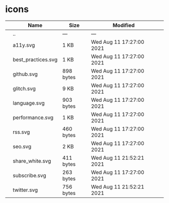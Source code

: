 # icons

<table><thead><tr class="header"><th></th><th>Name</th><th>Size</th><th>Modified</th><th></th></tr></thead><tbody><tr class="odd"><td></td><td><span class="goup">..</span></td><td>—</td><td>—</td><td></td></tr><tr class="even"><td></td><td><span class="name">a11y.svg</span></td><td>1 KB</td><td>Wed Aug 11 17:27:00 2021</td><td></td></tr><tr class="odd"><td></td><td><span class="name">best_practices.svg</span></td><td>1 KB</td><td>Wed Aug 11 17:27:00 2021</td><td></td></tr><tr class="even"><td></td><td><span class="name">github.svg</span></td><td>898 bytes</td><td>Wed Aug 11 17:27:00 2021</td><td></td></tr><tr class="odd"><td></td><td><span class="name">glitch.svg</span></td><td>9 KB</td><td>Wed Aug 11 17:27:00 2021</td><td></td></tr><tr class="even"><td></td><td><span class="name">language.svg</span></td><td>903 bytes</td><td>Wed Aug 11 17:27:00 2021</td><td></td></tr><tr class="odd"><td></td><td><span class="name">performance.svg</span></td><td>1 KB</td><td>Wed Aug 11 17:27:00 2021</td><td></td></tr><tr class="even"><td></td><td><span class="name">rss.svg</span></td><td>460 bytes</td><td>Wed Aug 11 17:27:00 2021</td><td></td></tr><tr class="odd"><td></td><td><span class="name">seo.svg</span></td><td>2 KB</td><td>Wed Aug 11 17:27:00 2021</td><td></td></tr><tr class="even"><td></td><td><span class="name">share_white.svg</span></td><td>411 bytes</td><td>Wed Aug 11 21:52:21 2021</td><td></td></tr><tr class="odd"><td></td><td><span class="name">subscribe.svg</span></td><td>263 bytes</td><td>Wed Aug 11 17:27:00 2021</td><td></td></tr><tr class="even"><td></td><td><span class="name">twitter.svg</span></td><td>756 bytes</td><td>Wed Aug 11 21:52:21 2021</td><td></td></tr></tbody></table>
